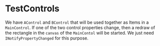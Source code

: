 # TestControls
We have `AControl` and `BControl` that will be used together as Items in a `MainControl`.
If one of the two control properties change, then a redraw of the rectangle in the `canvas` of the `MainContol` will be started.
We just need `INotifyPropertyChanged` for this purpose.
